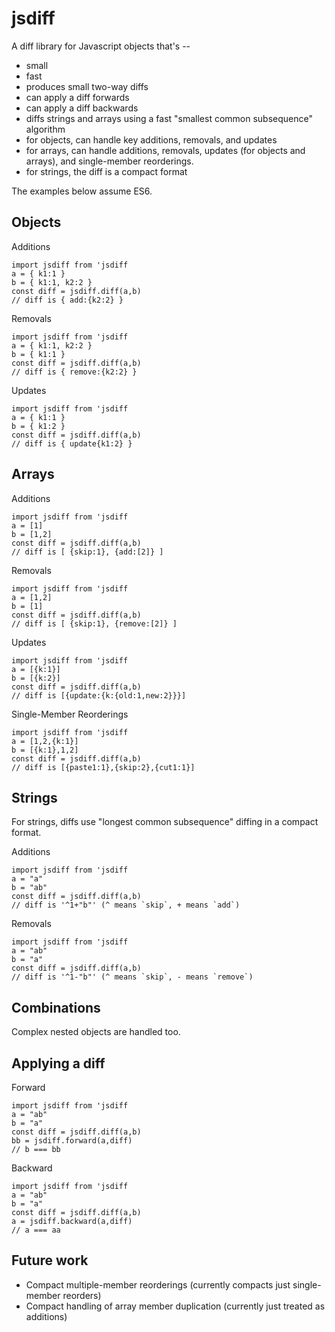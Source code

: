# jsdiff

A diff library for Javascript objects that's --
- small
- fast
- produces small two-way diffs
- can apply a diff forwards
- can apply a diff backwards
- diffs strings and arrays using a fast "smallest common subsequence" algorithm
- for objects, can handle key additions, removals, and updates
- for arrays, can handle additions, removals, updates (for objects and arrays), and single-member reorderings.
- for strings, the diff is a compact format

The examples below assume ES6.

## Objects

Additions
```
import jsdiff from 'jsdiff
a = { k1:1 }
b = { k1:1, k2:2 }
const diff = jsdiff.diff(a,b)
// diff is { add:{k2:2} }
```

Removals
```
import jsdiff from 'jsdiff
a = { k1:1, k2:2 }
b = { k1:1 }
const diff = jsdiff.diff(a,b)
// diff is { remove:{k2:2} }
```

Updates
```
import jsdiff from 'jsdiff
a = { k1:1 }
b = { k1:2 }
const diff = jsdiff.diff(a,b)
// diff is { update{k1:2} }
```

## Arrays

Additions
```
import jsdiff from 'jsdiff
a = [1]
b = [1,2]
const diff = jsdiff.diff(a,b)
// diff is [ {skip:1}, {add:[2]} ]
```

Removals
```
import jsdiff from 'jsdiff
a = [1,2]
b = [1]
const diff = jsdiff.diff(a,b)
// diff is [ {skip:1}, {remove:[2]} ]
```

Updates
```
import jsdiff from 'jsdiff
a = [{k:1}]
b = [{k:2}]
const diff = jsdiff.diff(a,b)
// diff is [{update:{k:{old:1,new:2}}}]
```

Single-Member Reorderings
```
import jsdiff from 'jsdiff
a = [1,2,{k:1}]
b = [{k:1},1,2]
const diff = jsdiff.diff(a,b)
// diff is [{paste1:1},{skip:2},{cut1:1}]
```

## Strings

For strings, diffs use "longest common subsequence" diffing in a compact format.

Additions
```
import jsdiff from 'jsdiff
a = "a"
b = "ab"
const diff = jsdiff.diff(a,b)
// diff is '^1+"b"' (^ means `skip`, + means `add`)
```

Removals
```
import jsdiff from 'jsdiff
a = "ab"
b = "a"
const diff = jsdiff.diff(a,b)
// diff is '^1-"b"' (^ means `skip`, - means `remove`)
```

## Combinations

Complex nested objects are handled too.

## Applying a diff

Forward
```
import jsdiff from 'jsdiff
a = "ab"
b = "a"
const diff = jsdiff.diff(a,b)
bb = jsdiff.forward(a,diff)
// b === bb
```

Backward
```
import jsdiff from 'jsdiff
a = "ab"
b = "a"
const diff = jsdiff.diff(a,b)
a = jsdiff.backward(a,diff)
// a === aa
```

## Future work

- Compact multiple-member reorderings (currently compacts just single-member reorders)
- Compact handling of array member duplication (currently just treated as additions)
